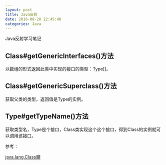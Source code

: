 ```yaml
---
layout: post
title: Java反射
date: 2016-08-28 22:45:40
categories: Java
---
```

Java反射学习笔记
<!--more-->
## Class#getGenericInterfaces()方法

以数组的形式返回此类中实现的接口的类型：Type[]。

## Class#getGenericSuperclass()方法

获取父类的类型，返回值是Type的实例。

## Type#getTypeName()方法

获取类型名，Type是个接口，Class类实现这个这个接口，得到Class的实例就可以调用该接口。

参考：

[java.lang.Class類](http://tw.gitbook.net/java/lang/java_lang_class.html)
